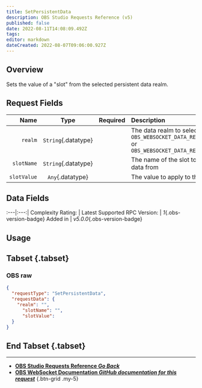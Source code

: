 ```yaml
---
title: SetPersistentData
description: OBS Studio Requests Reference (v5)
published: false
date: 2022-08-11T14:08:09.492Z
tags: 
editor: markdown
dateCreated: 2022-08-07T09:06:00.927Z
---
```


## Overview
Sets the value of a "slot" from the selected persistent data realm.

## Request Fields
Name | Type | Required| Description |
----:|:----:|:-------:|:------------|
`realm` | `String`{.datatype} | <i class="mdi mdi-check-bold"></i> | The data realm to select. `OBS_WEBSOCKET_DATA_REALM_GLOBAL` or `OBS_WEBSOCKET_DATA_REALM_PROFILE`
`slotName` | `String`{.datatype} | <i class="mdi mdi-check-bold"></i> | The name of the slot to retrieve data from
`slotValue` | `Any`{.datatype} | <i class="mdi mdi-check-bold"></i> | The value to apply to the slot

## Data Fields
:---|:---:|
Complexity Rating: | <span class="stars stars--2"></span>
Latest Supported RPC Version: | *1*{.obs-version-badge}
Added in | *v5.0.0*{.obs-version-badge}

## Usage
## Tabset {.tabset}
### OBS raw
```json
{
  "requestType": "SetPersistentData",
  "requestData": {
    "realm": "",
	  "slotName": "",
	  "slotValue": 
  }
}
```
## End Tabset {.tabset}

---

- [<i class="mdi mdi-chevron-left"></i>**OBS Studio Requests Reference *Go Back***](/en/Broadcasters/OBS/Requests)
- [<i class="mdi mdi-github"></i> **OBS WebSocket Documentation *GitHub documentation for this request***](https://github.com/obsproject/obs-websocket/blob/master/docs/generated/protocol.md#setpersistentdata)
{.btn-grid .my-5}